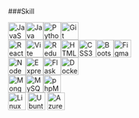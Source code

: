 
###Skill
<p align="left">
<a
        href="https://developer.mozilla.org/en-US/docs/Web/JavaScript"
        target="_blank"
        rel="noreferrer"
><img
          src="https://raw.githubusercontent.com/danielcranney/readme-generator/main/public/icons/skills/javascript-colored.svg"
          width="36"
          height="36"
          alt="JavaScript" /></a
><a href="https://www.oracle.com/java/" target="_blank" rel="noreferrer"
><img
          src="https://raw.githubusercontent.com/danielcranney/readme-generator/main/public/icons/skills/java-colored.svg"
          width="36"
          height="36"
          alt="Java" /></a
><a href="https://www.python.org/" target="_blank" rel="noreferrer"
><img
          src="https://raw.githubusercontent.com/danielcranney/readme-generator/main/public/icons/skills/python-colored.svg"
          width="36"
          height="36"
          alt="Python" /></a
><a href="https://git-scm.com/" target="_blank" rel="noreferrer"
><img
          src="https://raw.githubusercontent.com/danielcranney/readme-generator/main/public/icons/skills/git-colored.svg"
          width="36"
          height="36"
          alt="Git" /></a
><br /><a href="https://reactjs.org/" target="_blank" rel="noreferrer"
><img
          src="https://raw.githubusercontent.com/danielcranney/readme-generator/main/public/icons/skills/react-colored.svg"
          width="36"
          height="36"
          alt="React" /></a
><a href="https://vitejs.dev/" target="_blank" rel="noreferrer"
><img
          src="https://raw.githubusercontent.com/danielcranney/readme-generator/main/public/icons/skills/vite-colored.svg"
          width="36"
          height="36"
          alt="Vite" /></a
><a href="https://redux.js.org/" target="_blank" rel="noreferrer"
><img
          src="https://raw.githubusercontent.com/danielcranney/readme-generator/main/public/icons/skills/redux-colored.svg"
          width="36"
          height="36"
          alt="Redux" /></a
><a
        href="https://developer.mozilla.org/en-US/docs/Glossary/HTML5"
        target="_blank"
        rel="noreferrer"
><img
          src="https://raw.githubusercontent.com/danielcranney/readme-generator/main/public/icons/skills/html5-colored.svg"
          width="36"
          height="36"
          alt="HTML5" /></a
><a href="https://www.w3.org/TR/CSS/#css" target="_blank" rel="noreferrer"
><img
          src="https://raw.githubusercontent.com/danielcranney/readme-generator/main/public/icons/skills/css3-colored.svg"
          width="36"
          height="36"
          alt="CSS3" /></a
><a href="https://getbootstrap.com/" target="_blank" rel="noreferrer"
><img
          src="https://raw.githubusercontent.com/danielcranney/readme-generator/main/public/icons/skills/bootstrap-colored.svg"
          width="36"
          height="36"
          alt="Bootstrap" /></a
><a href="https://www.figma.com/" target="_blank" rel="noreferrer"
><img
          src="https://raw.githubusercontent.com/danielcranney/readme-generator/main/public/icons/skills/figma-colored.svg"
          width="36"
          height="36"
          alt="Figma" /></a
><br /><a href="https://nodejs.org/en/" target="_blank" rel="noreferrer"
><img
          src="https://raw.githubusercontent.com/danielcranney/readme-generator/main/public/icons/skills/nodejs-colored.svg"
          width="36"
          height="36"
          alt="NodeJS" /></a
><a href="https://expressjs.com/" target="_blank" rel="noreferrer"
><img
          src="https://raw.githubusercontent.com/danielcranney/readme-generator/main/public/icons/skills/express-colored.svg"
          width="36"
          height="36"
          alt="Express" /></a
><a
        href="https://flask.palletsprojects.com/en/2.0.x/"
        target="_blank"
        rel="noreferrer"
><img
          src="https://raw.githubusercontent.com/danielcranney/readme-generator/main/public/icons/skills/flask-colored.svg"
          width="36"
          height="36"
          alt="Flask" /></a
><a href="https://www.docker.com/" target="_blank" rel="noreferrer"
><img
          src="https://raw.githubusercontent.com/danielcranney/readme-generator/main/public/icons/skills/docker-colored.svg"
          width="36"
          height="36"
          alt="Docker" /></a
><br /><a href="https://www.mongodb.com/" target="_blank" rel="noreferrer"
><img
          src="https://raw.githubusercontent.com/danielcranney/readme-generator/main/public/icons/skills/mongodb-colored.svg"
          width="36"
          height="36"
          alt="MongoDB" /></a
><a href="https://www.mysql.com/" target="_blank" rel="noreferrer"
><img
          src="https://raw.githubusercontent.com/danielcranney/readme-generator/main/public/icons/skills/mysql-colored.svg"
          width="36"
          height="36"
          alt="MySQL" /></a
><a href="https://www.phpmyadmin.net/" target="_blank" rel="noreferrer"
><img
          src="https://www.php.net//images/logos/new-php-logo.svg"
          width="36"
          height="36"
          alt="phpMyAdmin" /></a
><br /><a href="https://www.linux.org" target="_blank" rel="noreferrer"
><img
          src="https://upload.wikimedia.org/wikipedia/commons/thumb/3/35/Tux.svg/150px-Tux.svg.png"
          width="36"
          height="36"
          alt="Linux"
      /></a>
<a href="https://ubuntu.com/download" target="_blank" rel="noreferrer"
><img
          src="https://upload.wikimedia.org/wikipedia/commons/thumb/a/ab/Logo-ubuntu_cof-orange-hex.svg/285px-Logo-ubuntu_cof-orange-hex.svg.png?20130511162351"
          width="36"
          height="36"
          alt="Ubuntu"
      /></a>
<a href="https://portal.azure.com/" target="_blank" rel="noreferrer"
><img
          src="https://swimburger.net/media/fbqnp2ie/azure.svg"
          width="36"
          height="36"
          alt="Azure"
      /></a>
</p# Max

